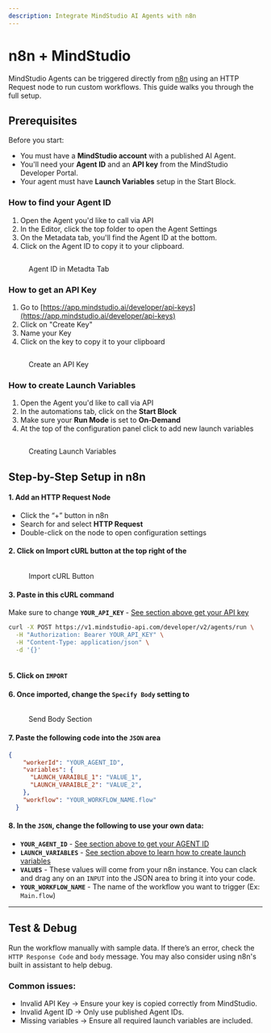 ```yaml
---
description: Integrate MindStudio AI Agents with n8n
---
```


# n8n + MindStudio

MindStudio Agents can be triggered directly from [n8n](https://n8n.io/) using an HTTP Request node to run custom workflows. This guide walks you through the full setup.

## Prerequisites

Before you start:

* You must have a **MindStudio account** with a published AI Agent.
* You'll need your **Agent ID** and an **API key** from the MindStudio Developer Portal.
* Your agent must have **Launch Variables** setup in the Start Block.

### How to find your Agent ID

1. Open the Agent you'd like to call via API
2. In the Editor, click the top folder to open the Agent Settings
3. On the Metadata tab, you'll find the Agent ID at the bottom.
4. Click on the Agent ID to copy it to your clipboard.

<figure><img src="../.gitbook/assets/Screenshot 2025-05-05 at 12.59.51 PM.png" alt=""><figcaption><p>Agent ID in Metadta Tab</p></figcaption></figure>

### How to get an API Key

1. Go to [https://app.mindstudio.ai/developer/api-keys](https://app.mindstudio.ai/developer/api-keys)
2. Click on "Create Key"
3. Name your Key
4. Click on the key to copy it to your clipboard

<figure><img src="../.gitbook/assets/Screenshot 2025-05-05 at 1.04.24 PM.png" alt=""><figcaption><p>Create an API Key</p></figcaption></figure>

### How to create Launch Variables

1. Open the Agent you'd like to call via API
2. In the automations tab, click on the **Start Block**
3. Make sure your **Run Mode** is set to **On-Demand**
4. At the top of the configuration panel click to add new launch variables

<figure><img src="../.gitbook/assets/Screenshot 2025-05-05 at 1.07.54 PM.png" alt=""><figcaption><p>Creating Launch Variables</p></figcaption></figure>

## Step-by-Step Setup in n8n

#### 1. **Add an HTTP Request Node**

* Click the “+” button in n8n
* Search for and select **HTTP Request**
* Double-click on the node to open configuration settings

#### 2. Click on Import cURL button at the top right of the&#x20;

<figure><img src="../.gitbook/assets/Screenshot 2025-05-05 at 3.00.41 PM.png" alt=""><figcaption><p>Import cURL Button</p></figcaption></figure>

#### **3. Paste in this cURL command**

Make sure to change **`YOUR_API_KEY`** - [See section above get your API key](n8n-+-mindstudio.md#how-to-get-an-api-key)

```bash
curl -X POST https://v1.mindstudio-api.com/developer/v2/agents/run \
  -H "Authorization: Bearer YOUR_API_KEY" \
  -H "Content-Type: application/json" \
  -d '{}'
  
```

#### 5. Click on `IMPORT`

#### 6. Once imported, change the `Specify Body` setting to&#x20;

<figure><img src="../.gitbook/assets/Screenshot 2025-05-05 at 3.24.03 PM.png" alt=""><figcaption><p>Send Body Section</p></figcaption></figure>

#### 7. Paste the following code into the `JSON` area

```json
{
    "workerId": "YOUR_AGENT_ID",
    "variables": {
      "LAUNCH_VARAIBLE_1": "VALUE_1",
      "LAUNCH_VARAIBLE_2": "VALUE_2",
    },
    "workflow": "YOUR_WORKFLOW_NAME.flow"
  }
```

#### 8. In the `JSON`, change the following to use your own data:

* **`YOUR_AGENT_ID`** - [See section above to get your AGENT ID](n8n-+-mindstudio.md#how-to-find-your-agent-id)
* **`LAUNCH_VARIABLES`** - [See section above to learn how to create launch variables](n8n-+-mindstudio.md#how-to-create-launch-variables)
* **`VALUES`** - These values will come from your n8n instance. You can clack and drag any on an `INPUT`  into the JSON area to bring it into your code.
* **`YOUR_WORKFLOW_NAME`** - The name of the workflow you want to trigger (Ex: `Main.flow`)

***

## Test & Debug

Run the workflow manually with sample data. If there’s an error, check the `HTTP Response Code` and `body` message. You may also consider using n8n's built in assistant to help debug.

### Common issues:

* Invalid API Key → Ensure your key is copied correctly from MindStudio.
* Invalid Agent ID → Only use published Agent IDs.
* Missing variables → Ensure all required launch variables are included.


